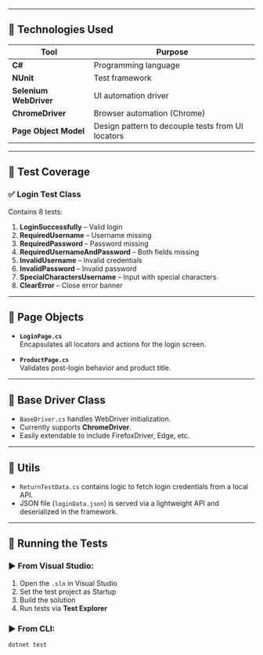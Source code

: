 
---

## 🧪 Technologies Used

| Tool               | Purpose                          |
|--------------------|----------------------------------|
| **C#**             | Programming language             |
| **NUnit**          | Test framework                   |
| **Selenium WebDriver** | UI automation driver         |
| **ChromeDriver**   | Browser automation (Chrome)      |
| **Page Object Model** | Design pattern to decouple tests from UI locators |

---

## 🧪 Test Coverage

### ✅ Login Test Class

Contains 8 tests:

1. **LoginSuccessfully** – Valid login
2. **RequiredUsername** – Username missing
3. **RequiredPassword** – Password missing
4. **RequiredUsernameAndPassword** – Both fields missing
5. **InvalidUsername** – Invalid credentials
6. **InvalidPassword** – Invalid password
7. **SpecialCharactersUsername** – Input with special characters
8. **ClearError** – Close error banner

---

## 📄 Page Objects

- **`LoginPage.cs`**  
  Encapsulates all locators and actions for the login screen.

- **`ProductPage.cs`**  
  Validates post-login behavior and product title.

---

## 🔧 Base Driver Class

- `BaseDriver.cs` handles WebDriver initialization.
- Currently supports **ChromeDriver**.
- Easily extendable to include FirefoxDriver, Edge, etc.

---

## 🧰 Utils

- `ReturnTestData.cs` contains logic to fetch login credentials from a local API.
- JSON file (`loginData.json`) is served via a lightweight API and deserialized in the framework.

---

## 🧪 Running the Tests

### ▶ From Visual Studio:

1. Open the `.sln` in Visual Studio
2. Set the test project as Startup
3. Build the solution
4. Run tests via **Test Explorer**

### ▶ From CLI:

```bash
dotnet test
